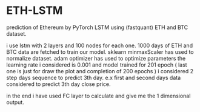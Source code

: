 # ETH-LSTM
prediction of Ethereum by PyTorch LSTM using (fastquant) ETH and BTC dataset.

i use lstm with 2 layers and 100 nodes for each one.
1000 days of ETH and BTC data are fetched to train our model.
sklearn minmaxScaler has used to normalize dataset.
adam optimizer has used to optimize parameters
the learning rate i considered is 0.001
and model trained for 201 epoch ( last one is just for draw the plot and completion of 200 epochs )
i considered 2 step days sequence to predict 3th day. e.x first and second days data considered to predict 3th day close price.

in the end i have used FC layer to calculate and give me the 1 dimensional output.
